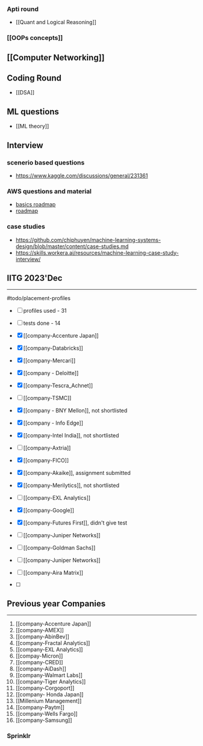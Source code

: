 
### Apti round
- [[Quant and Logical Reasoning]]

### [[OOPs concepts]]

## [[Computer Networking]]

## Coding Round
- [[DSA]]

## ML questions

- [[ML theory]]

## Interview
### scenerio based questions
- https://www.kaggle.com/discussions/general/231361
### AWS questions and material
- [basics roadmap](https://www.youtube.com/watch?v=LTH9m4HkeYY)
- [roadmap](https://coggle.it/diagram/ZNyWdlpO0W45uyGP/t/star-fundamental-aws-concepts-star/e32b8f30645ef1e3ac58b95a70c8eeeff3d0f53796c601930f3752cae1f959e6)
### case studies
- https://github.com/chiphuyen/machine-learning-systems-design/blob/master/content/case-studies.md
- https://skills.workera.ai/resources/machine-learning-case-study-interview/


## IITG 2023'Dec
---
#todo/placement-profiles
- [ ] profiles used - 31
- [ ] tests done - 14

- [x] [[company-Accenture Japan]]
- [x] [[company-Databricks]]
- [x] [[company-Mercari]]
- [x] [[company - Deloitte]]
- [x] [[company-Tescra_Achnet]]
- [ ] [[company-TSMC]]
- [x] [[company - BNY Mellon]], not shortlisted
- [x] [[company - Info Edge]]
- [x] [[company-Intel India]], not shortlisted
- [ ] [[company-Axtria]]
- [x] [[company-FICO]]
- [x] [[company-Akaike]], assignment submitted
- [x] [[company-Merilytics]], not shortlisted
- [ ] [[company-EXL Analytics]]
- [x] [[company-Google]]
- [x] [[company-Futures First]], didn't give test
- [ ] [[company-Juniper Networks]]
- [ ] [[company-Goldman Sachs]]
- [ ] [[company-Juniper Networks]]
- [ ] [[company-Aira Matrix]]
- [ ] 

## Previous year Companies
---
1. [[company-Accenture Japan]]
2. [[company-AMEX]]
3. [[company-AbinBev]]
4. [[company-Fractal Analytics]]
5. [[company-EXL Analytics]]
6. [[compay-Micron]]
7. [[company-CRED]]
8. [[company-AiDash]]
9. [[company-Walmart Labs]]
10. [[company-Tiger Analytics]]
11. [[company-Corgoport]]
12. [[company- Honda Japan]]
13. [[Millenium Management]]
14. [[company-Paytm]]
15. [[company-Wells Fargo]]
16. [[company-Samsung]]
### Sprinklr 